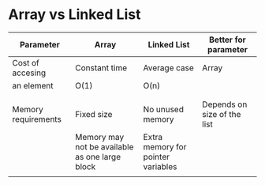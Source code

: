 # Array vs Linked List

| 		Parameter			| Array		    | Linked List	| Better for parameter	|
| ------------- 	| ------------- | ------------- | ------------- |
| Cost of accesing  | Constant time | Average case 	| Array			|
| an element  		|     O(1)  	| 	 	O(n)	|				|
|					|				|				|				|
|  	|  | 	| 	|
| Memory requirements | Fixed size	| No unused memory | Depends on size of the list 	| 
|					| Memory may not be available as one large block				| Extra memory for pointer variables		|				|
|  	|  | 	| 	|
